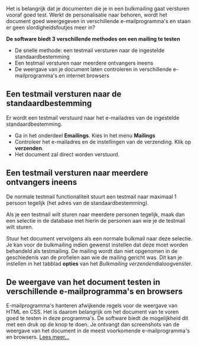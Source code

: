Het is belangrijk dat je documenten die je in een bulkmailing gaat
versturen vooraf goed test. Werkt de personalisatie naar behoren, wordt
het document goed weergegeven in verschillende e-mailprogramma's en
staan er geen slordigheidsfoutjes meer in?

**De software biedt 3 verschillende methodes om een mailing te testen**

-   De snelle methode: een testmail versturen naar de ingestelde
    standaardbestemming
-   Een testmail versturen naar meerdere ontvangers ineens
-   De weergave van je document laten controleren in verschillende
    e-mailprogramma's en internet browsers

Een testmail versturen naar de standaardbestemming
--------------------------------------------------

Er wordt een testmail verstuurd naar het e-mailadres van de ingestelde
standaardbestemming.

-   Ga in het onderdeel **Emailings**. Kies in het menu **Mailings**
-   Controleer het e-mailadres en de instellingen van de verzending.
    Klik op **verzenden**.
-   Het document zal direct worden verstuurd.

Een testmail versturen naar meerdere ontvangers ineens
------------------------------------------------------

De normale testmail functionaliteit stuurt een testmail naar maximaal 1
persoon tegelijk (het adres van de standaardbestemming).

Als je een testmail wilt sturen naar meerdere personen tegelijk, maak
dan een selectie in de database met hierin de personen aan wie je de
testmail wilt sturen.

Stuur het document vervolgens als een normale bulkmail naar deze
selectie. Je kan voor de bulkmailing indien gewenst instellen dat deze
moet worden behandeld als testmailing. De mailing wordt dan niet
opgenomen in de geschiedenis van de profielen aan wie de mailing gericht
was. Dit kan je instellen in het tabblad **opties** van het *Bulkmailing
verzenden*dialoogvenster.

De weergave van het document testen in verschillende e-mailprogramma's en browsers
----------------------------------------------------------------------------------

E-mailprogramma's hanteren afwijkende regels voor de weergave van HTML
en CSS. Het is daarom belangrijk om het document van te voren goed te
testen in deze programma's. De software biedt de mogelijkheid dit met
een druk op de knop te doen. Je ontvangt dan screenshots van de weergave
van het document in de meest voorkomende e-mailprogramma's en browsers.
[Lees
meer...](http://www.copernica.com/nl/ondersteuning/weergave-e-maildocument-testen-met-de-litmus-email-preview)
